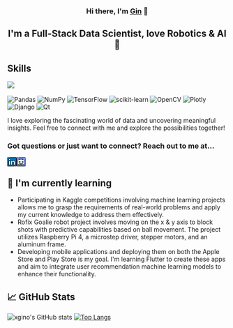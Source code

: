 <h3 align="center">Hi there, I'm <a href="https://www.xgino.com/" target="_blank" rel="noreferrer">Gin</a> 👋</h3>
<h2 align="center">I'm a Full-Stack Data Scientist, love Robotics & AI 🤖</h2> 

## Skills
![](https://komarev.com/ghpvc/?username=xgino&color=blueviolet)

![Pandas](https://img.shields.io/badge/pandas-%23150458.svg?style=for-the-badge&logo=pandas&logoColor=white)
![NumPy](https://img.shields.io/badge/numpy-%23013243.svg?style=for-the-badge&logo=numpy&logoColor=white)
![TensorFlow](https://img.shields.io/badge/TensorFlow-%23FF6F00.svg?style=for-the-badge&logo=TensorFlow&logoColor=white)
![scikit-learn](https://img.shields.io/badge/scikit--learn-%23F7931E.svg?style=for-the-badge&logo=scikit-learn&logoColor=white)
![OpenCV](https://img.shields.io/badge/opencv-%23white.svg?style=for-the-badge&logo=opencv&logoColor=white)
![Plotly](https://img.shields.io/badge/Plotly-%233F4F75.svg?style=for-the-badge&logo=plotly&logoColor=white)
![Django](https://img.shields.io/badge/django-%23092E20.svg?style=for-the-badge&logo=django&logoColor=white)
![Qt](https://img.shields.io/badge/Qt-%23217346.svg?style=for-the-badge&logo=Qt&logoColor=white)

I love exploring the fascinating world of data and uncovering meaningful insights. Feel free to connect with me and explore the possibilities together!
</br>

### Got questions or just want to connect? Reach out to me at...
<a href="https://www.linkedin.com/in/gin-li-49369a147">
 <img align="left" src="https://github.com/xgino/xgino/blob/xgino_v2/images/linkedin.png" alt="Gin Li | LinkedIn" width="21px"/> 
</a>

<a href="https://www.discordapp.com/users/428446446153367554">
 <img align="left" src="https://github.com/xgino/xgino/blob/xgino_v2/images/discord.png" alt="Gin#8126 | Discord" width="21px"/> 
</a>
</br>

## 🌱 I'm currently learning
- Participating in Kaggle competitions involving machine learning projects allows me to grasp the requirements of real-world problems and apply my current knowledge to address them effectively.
- Rofix Goalie robot project involves moving on the x & y axis to block shots with predictive capabilities based on ball movement. The project utilizes Raspberry Pi 4, a microstep driver, stepper motors, and an aluminum frame.
- Developing mobile applications and deploying them on both the Apple Store and Play Store is my goal. I'm learning Flutter to create these apps and aim to integrate user recommendation machine learning models to enhance their functionality.

## 📈 GitHub Stats 
![xgino's GitHub stats](https://github-readme-stats.vercel.app/api?username=xgino&hide=contribs,prs) [![Top Langs](https://github-readme-stats.vercel.app/api/top-langs/?username=xgino&layout=donut)](https://github.com/xgino/github-readme-stats)













